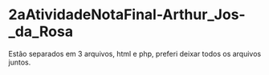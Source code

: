# 2aAtividadeNotaFinal-Arthur_Jos-_da_Rosa
Estão separados em 3 arquivos, html e php, preferi deixar todos os arquivos juntos.
